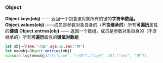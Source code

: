 ### Object

**Object.keys(obj)** —— 返回一个包含该对象所有的键的**字符串数组。**
**Object.values(obj)** ——成员是参数对象自身的（**不含继承的**）所有**可遍历**属性的**键值**
**Object.entries(obj)** —— 返回一个数组，成员是参数对象自身的（不含继承的）所有**可遍历**属性的**键值对数组**

```js
let obj={name:"小白",age:18,sex:"男"}
let newobj=Object.entries(obj)
console.log(newobj)//[["name", "小白"],["age", 18],["sex", "男"]]
```

### 

